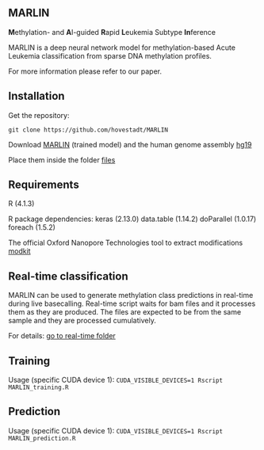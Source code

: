 ## MARLIN

**M**ethylation- and **A**I-guided **R**apid **L**eukemia Subtype **In**ference

MARLIN is a deep neural network model for methylation-based Acute Leukemia classification from sparse DNA methylation profiles.

For more information please refer to our paper.

## Installation

Get the repository:

`git clone https://github.com/hovestadt/MARLIN`

Download [MARLIN](https://www.dropbox.com/scl/fi/d6ctg1fq5iadf6457vnx9/marlin_v1.model.hdf5?rlkey=xphliojewiip9jj3r5nybhg4q&st=3yyspo14&dl=0) (trained model)
and the human genome assembly [hg19](http://hgdownload.soe.ucsc.edu/goldenPath/hg19/bigZips/)

Place them inside the folder [files](MARLIN_realtime/files)

## Requirements

R (4.1.3)

R package dependencies:
keras (2.13.0)
data.table (1.14.2)
doParallel (1.0.17)
foreach (1.5.2)

The official Oxford Nanopore Technologies tool to extract modifications [modkit](https://github.com/nanoporetech/modkit)

## Real-time classification

MARLIN can be used to generate methylation class predictions in real-time during live basecalling. Real-time script waits for bam files and it processes them as they are produced. The files are expected to be from the same sample and they are processed cumulatively.

For details: [go to real-time folder](MARLIN_realtime)

## Training

Usage (specific CUDA device 1): `CUDA_VISIBLE_DEVICES=1 Rscript MARLIN_training.R`

## Prediction

Usage (specific CUDA device 1): `CUDA_VISIBLE_DEVICES=1 Rscript MARLIN_prediction.R`

